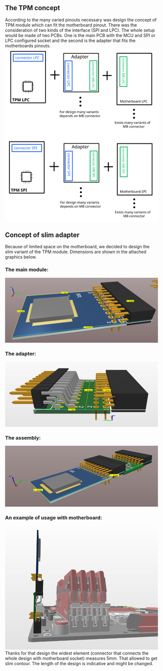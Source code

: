 ## The TPM concept
According to the many varied pinouts necessary was design the concept of TPM 
module which can fit the motherboard pinout. There was the consideration of 
two kinds of the interface (SPI and LPC). The whole setup would be made of two 
PCBs. One is the main PCB with the MCU and SPI or LPC configured socket and the 
second is the adapter that fits the motherboards pinouts.
![Flash](images/renders/concept_tpm.svg)

## Concept of slim adapter
Because of limited space on the motherboard, we decided to design the slim 
variant of the TPM module. Dimensions are shown in the attached graphics below.
### The main module:
![](images/renders/Main.PNG)
### The adapter:
![](images/renders/adapter.PNG)
### The assembly:
![](images/renders/assembly.PNG)
### An example of usage with motherboard:
![](images/renders/MB2_ss.PNG)
Thanks for that design the widest element (connector that connects the whole 
design with motherboard socket) measures 5mm. That allowed to get slim contour. 
The length of the design is indicative and might be changed.
